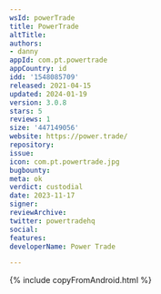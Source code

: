 ```yaml
---
wsId: powerTrade
title: PowerTrade
altTitle: 
authors:
- danny
appId: com.pt.powertrade
appCountry: id
idd: '1548085709'
released: 2021-04-15
updated: 2024-01-19
version: 3.0.8
stars: 5
reviews: 1
size: '447149056'
website: https://power.trade/
repository: 
issue: 
icon: com.pt.powertrade.jpg
bugbounty: 
meta: ok
verdict: custodial
date: 2023-11-17
signer: 
reviewArchive: 
twitter: powertradehq
social: 
features: 
developerName: Power Trade

---
```


{% include copyFromAndroid.html %}
